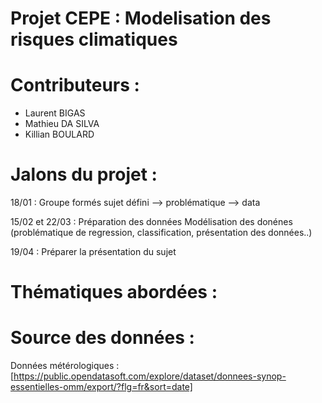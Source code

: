 # Projet CEPE : Modelisation des risques climatiques 

# Contributeurs : 
- Laurent BIGAS 
- Mathieu DA SILVA
- Killian BOULARD


# Jalons du projet : 
18/01 : 
Groupe formés
sujet défini 
--> problématique 
--> data

15/02 et 22/03 :
Préparation des données
Modélisation des donénes (problématique de regression, classification, présentation des données..)

19/04 : 
Préparer la présentation du sujet

# Thématiques abordées : 

# Source des données : 

Données métérologiques : [https://public.opendatasoft.com/explore/dataset/donnees-synop-essentielles-omm/export/?flg=fr&sort=date]
